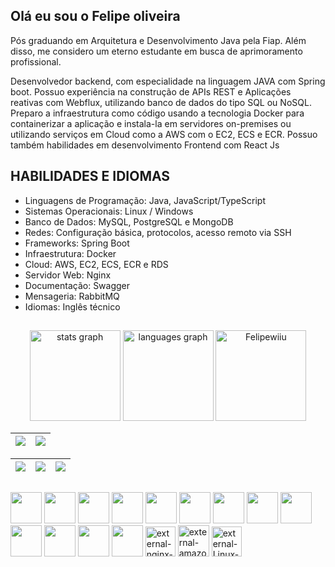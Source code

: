 <h2>Olá eu sou o Felipe oliveira </h2>


Pós graduando em Arquitetura e Desenvolvimento Java pela Fiap. Além disso, me considero um eterno estudante em busca de aprimoramento profissional.

<p>
Desenvolvedor backend, com especialidade na linguagem JAVA com Spring boot. Possuo experiência na
construção de APIs REST e Aplicações reativas com Webflux, utilizando banco de dados do tipo SQL ou NoSQL. Preparo a infraestrutura como código
usando a tecnologia Docker para containerizar a aplicação e instala-la em servidores on-premises ou utilizando
serviços em Cloud como a AWS com o EC2, ECS e ECR. Possuo também habilidades em desenvolvimento
Frontend com React Js
</p>

<h2> HABILIDADES E IDIOMAS</h2>
<ul>
  <li>Linguagens de Programação: Java, JavaScript/TypeScript</li>
  <li>Sistemas Operacionais: Linux / Windows</li>
  <li>Banco de Dados: MySQL, PostgreSQL e MongoDB</li>
  <li>Redes: Configuração básica, protocolos, acesso remoto via SSH</li>
  <li>Frameworks: Spring Boot</li>
  <li>Infraestrutura: Docker</li>
  <li>Cloud: AWS, EC2, ECS, ECR e RDS</li>
  <li>Servidor Web: Nginx</li>
  <li>Documentação: Swagger</li>
  <li>Mensageria: RabbitMQ</li>
  <li>Idiomas: Inglês técnico</li>
</ul>

##

<div align="center">
  <img src="https://github-readme-stats.vercel.app/api?username=Felipewiiu&show_icons=true&bg_color=00000000" height="145" alt="stats graph"/>
  <img src="https://github-readme-stats.vercel.app/api/top-langs?username=Felipewiiu&locale=en&hide_title=false&layout=compact&card_width=320&langs_count=5&bg_color=00000000&hide_border=false" height="145" alt="languages graph"/>   
   <img src="https://github-readme-streak-stats.herokuapp.com/?user=Felipewiiu&theme=chartreuse_dark" height="145" alt="Felipewiiu" />
   
</div>



| ![](http://github-profile-summary-cards.vercel.app/api/cards/profile-details?username=Felipewiiu&theme=chartreuse_dark) | ![](http://github-profile-summary-cards.vercel.app/api/cards/repos-per-language?username=Felipewiiu&theme=chartreuse_dark) |
| :-: | :-: | 

| ![](http://github-profile-summary-cards.vercel.app/api/cards/most-commit-language?username=Felipewiiu&theme=chartreuse_dark) | ![](http://github-profile-summary-cards.vercel.app/api/cards/stats?username=Felipewiiu&theme=chartreuse_dark) | ![](http://github-profile-summary-cards.vercel.app/api/cards/productive-time?username=Felipewiiu&theme=chartreuse_dark&utcOffset=8) |
| :-: | :-: | :-: | 


##


  

    
   <p align="left" gap= "2rem">
  <img src="https://user-images.githubusercontent.com/25181517/192158954-f88b5814-d510-4564-b285-dff7d6400dad.png" width='50px'/>
  <img src="https://user-images.githubusercontent.com/25181517/183898674-75a4a1b1-f960-4ea9-abcb-637170a00a75.png" width='50px'/>
  <img src="https://user-images.githubusercontent.com/25181517/192158956-48192682-23d5-4bfc-9dfb-6511ade346bc.png" width='50px'/>
  <img src="https://user-images.githubusercontent.com/25181517/117447155-6a868a00-af3d-11eb-9cfe-245df15c9f3f.png" width='50px'/>
  <img src="https://user-images.githubusercontent.com/25181517/183897015-94a058a6-b86e-4e42-a37f-bf92061753e5.png" width='50px'/>
  <img src="https://user-images.githubusercontent.com/25181517/183890598-19a0ac2d-e88a-4005-a8df-1ee36782fde1.png" width='50px'/>
  <img src="https://user-images.githubusercontent.com/25181517/121401671-49102800-c959-11eb-9f6f-74d49a5e1774.png" width='50px'/>
  <img src="https://user-images.githubusercontent.com/25181517/183568594-85e280a7-0d7e-4d1a-9028-c8c2209e073c.png" width='50px'/>
  <img src="https://user-images.githubusercontent.com/25181517/183859966-a3462d8d-1bc7-4880-b353-e2cbed900ed6.png" width='50px'/>
  <img src="https://icongr.am/devicon/docker-original.svg?size=128&color=currentColor" width='50px'/>
  <img src="https://icongr.am/devicon/java-original.svg?size=128&color=currentColor" width="50px">
  <img src="https://icongr.am/devicon/postgresql-original-wordmark.svg?size=128&color=currentColor" width="50px">
  <img src="https://icongr.am/devicon/mongodb-original.svg?size=128&color=currentColor" width="50px">
  <img width="48" height="48" src="https://img.icons8.com/external-tal-revivo-shadow-tal-revivo/48/external-nginx-accelerates-content-and-application-delivery-improves-security-logo-shadow-tal-revivo.png" alt="external-nginx-accelerates-content-and-application-delivery-improves-security-logo-shadow-tal-revivo"/>
 <img width="50" height="50" src="https://img.icons8.com/external-tal-revivo-duo-tal-revivo/50/external-amazon-web-services-a-subsidiary-of-amazon-that-provides-on-demand-cloud-computing-logo-duo-tal-revivo.png" alt="external-amazon-web-services-a-subsidiary-of-amazon-that-provides-on-demand-cloud-computing-logo-duo-tal-revivo"/>
     <img width="48" height="48" src="https://img.icons8.com/external-those-icons-flat-those-icons/48/external-Linux-logos-and-brands-those-icons-flat-those-icons.png" alt="external-Linux-logos-and-brands-those-icons-flat-those-icons"/>
</p>


  
  
